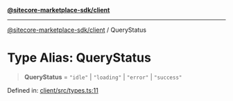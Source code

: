 [**@sitecore-marketplace-sdk/client**](../README.md)

***

[@sitecore-marketplace-sdk/client](../README.md) / QueryStatus

# Type Alias: QueryStatus

> **QueryStatus** = `"idle"` \| `"loading"` \| `"error"` \| `"success"`

Defined in: [client/src/types.ts:11](https://github.com/Sitecore/sitecore-marketplace-sdk/blob/6eefa0cb44bc75b48823aba6055436af2e57f6bd/packages/client/src/types.ts#L11)
